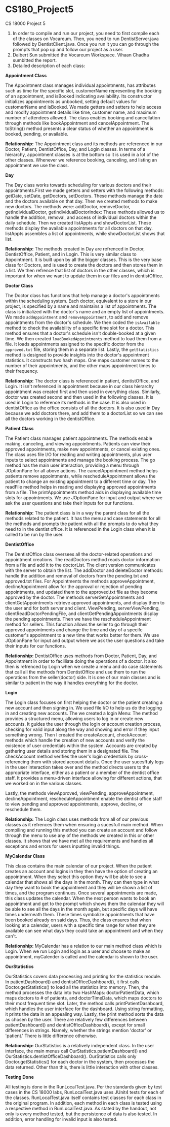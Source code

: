 # CS180_Project5
CS 18000 Project 5

1. In order to compile and run our project, you need to first compile each of the classes on Vocareum. Then, you need to run DentistServer.java followed by DentistClient.java. Once you run it you can go through the prompts that pop up and follow our project as a user.
2. Dalbert Sun submitted the Vocareum Workspace. Vihaan Chadha sumbitted the report.
3. Detailed description of each class:

**Appointment Class**

The Appointment class manages individual appointments, has attributes such as time for the specific slot, customerName representing the booking of an appointment, and isBooked indicating availability. Its constructor initializes appointments as unbooked, setting default values for customerName and isBooked. We made getters and setters to help access and modify appointment details like time, customer name, and maximum number of attendees allowed. The class enables booking and cancellation through methods like bookAppointment and cancelAppointment. The toString() method presents a clear status of whether an appointment is booked, pending, or available.

**Relationship:**  The Appointment class and its methods are referenced in our Doctor, Patient, DentistOffice, Day, and Login classes. In terms of a hierarchy, appointment classes is at the bottom so it is used in a lot of the other classes. Whenever we reference booking, canceling, and listing an appointment we use the class.

**Day**

The Day class works towards scheduling for various doctors and their appointments.First we made getters and setters with the following methods: getDate, setDate, getDoctors, setDoctors. These methods manage the date and the doctors available on that day. Then we created methods to make new doctors. The methods were: addDoctor, removeDoctor, getIndividualDoctor, getIndividualDoctorIndex: These methods allowed us to handle the addition, removal, and access of individual doctors within the daily schedule. Then we created listAppts and showDoctorList. These methods display the available appointments for all doctors on that day. listAppts assembles a list of appointments, while showDoctorList shows that list. 

**Relationship:**
The methods created in Day are refrenced in Doctor, DentistOffice, Patient, and in Login. This is very similar class to Appointment. It is built upon by all the bigger classes. This is the very base class for Doctors, and is used to create the doctors and then stores them in a list. We then refrence that list of doctors in the other classes, which is important for when we want to update them in our files and in dentistOffice. 

**Doctor Class**
   
The Doctor class has functions that help manage a doctor's appointments within the scheduling system. Each doctor, equivalent to a store in our project, is specified by a name and maintains a list of appointments. The class is initialized with the doctor's name and an empty list of appointments. We made `addAppointment` and `removeAppointment`, to add and remove appointments from the doctor's schedule. We then coded the  `isAvailable` method to check the availability of a specific time slot for a doctor. This method ensures that a doctor's schedule isn't double-booked at a given time. We then created `loadBookedAppointments` method to load them from a file. It loads appointments assigned to the specific doctor from the `approved.txt` file, storing them in a separate list. Lastly, the `getStatistics` method is designed to provide insights into the doctor's appointment statistics. It constructs two hash maps. One maps customer names to the number of their appointments, and the other maps appointment times to their frequency.

**Relationship:** The doctor class is referenced in patient, dentistOffice, and Login. It isn't referenced in appointment because in our class hierarchy appointment was created first and then used in everything class. Similarly, doctor was created second and then used in the following classes. It is used in Login to reference its methods in the case. It is also used in dentistOffice as the office consists of all the doctors. It is also used in Day because we add doctors there, and add them to a doctorList so we can see all the doctors working in the dentistOffice.

**Patient Class**
  
The Patient class manages patient appointments. The methods enable making, canceling, and viewing appointments. Patients can view their approved appointments, make new appointments, or cancel existing ones. The class uses file I/O for reading and writing appointments, plus user inputs to select appointments and manage the booking process. The go method has the main user interaction, providing a menu through JOptionPane for all above actions. The cancelAppointment method helps patients remove appointments, while rescheduleAppointment allows the patient to change an existing appointment to a different time or day. The readFile method helps in reading and displaying approved appointments from a file. The printAppointments method aids in displaying available time slots for appointments. We use JOptionPane for input and output where we ask the user questions and take their inputs for our functions.

**Relationship:** The patient class is in a way the parent class for all the methods related to the patient. It has the menu and case statements for all the methods and prompts the patient with all the prompts to do what they need to in the dentist office. It is referenced in the Login class when it is called to be run by the user. 

**DentistOffice**

The DentistOffice class oversees all the doctor-related operations and appointment creations. The readDoctors method reads doctor information from a file and add it to the doctorList. The client version communicates with the server to obtain the list. The addDoctor and deleteDoctor methods: handle the addition and removal of doctors from the pending.txt and approved.txt files. For Appointments the methods approveAppointment, declineAppointment allow for the approval or rejection of pending appointments, and updated them to the approved.txt file as they become approved by the doctor. The methods serverGetAppointments and clientGetAppointments retrieve approved appointments, and display them to the user and for both server and client. ViewPending, serverViewPending, clientReadDoctorPendingFile, and clientGetPendingAppointments display the pending appointments. Then we have the rescheduleAppointment method for sellers. This function allows the seller to go through their approved appointments and change the time and day of a specifc customer's appointment to a new time that works better for them. We use JOptionPane for input and output where we ask the user questions and take their inputs for our functions.

**Relationship:** DentistOffice uses methods from Doctor, Patient, Day, and Appointment in order to facilliate doing the operations of a doctor. It also then is refrenced by Login when we create a menu and do case statements that call all the methods from DentistOffice and use them to run the operations from the seller(doctor) side. It is one of our main classes and is similar to patient in the way it handles everything for the doctor.

**Login**

The Login class focuses on first helping the doctor or the patient creating a new account and then signing in. We used file I/O to help us do the logging in and creating new accounts. The we created a login Menu: The method provides a structured menu, allowing users to log in or create new accounts. It guides the user through the login or account creation process, checking for valid input along the way and showing and error if they input something wrong. Then I created the createAccount, checkAccount methods which handle the creation of new accounts and verify the existence of user credentials within the system. Accounts are created by gathering user details and storing them in a designated file. The checkAccount method verifies the user's login credentials by cross-referencing them with stored account details. Once the user sucesffuly logs in the user interaction takes over and the method directs users to the appropriate interface, either as a patient or a member of the dentist office staff. It provides a menu-driven interface allowing for different actions, that we worked on in the various classes.

Lastly, the methods viewApproved, viewPending, approveAppointment, declineAppointment, rescheduleAppointment enable the dentist office staff to view pending and approved appointments, approve, decline, or reschedule them. 

**Relationship:**
The Login class uses methods from all of our previous classes as it refrences them when ensuring a sucesfull main method. When compiling and running this method you can create an account and follow through the menu to use any of the methods we created in this or other classes. It shows that we have met all the requirements and handles all exceptions and errors for users inputting invalid things. 

**MyCalendar Class**
   
This class contains the main calendar of our project. When the patient creates an account and logins in they then have the option of creating an appointment. When they select this option they will be able to see a calendar that shows all the days in the month. They can then type in what day they want to book the appointment and they will be shown a list of times, and the program continues. Once several appointments are made, this class updates the calendar. When the next person wants to book an appointment and get to the prompt which shows them the calendar they will be able to see all the days in the month again, but specific days will have times underneath them. These times symbolize appointments that have been booked already on said days. Thus, the class ensures that when looking at a calendar, users with a specific time range for when they are available can see what days they could take an appointment and when they can't.

**Relationship:**  MyCalendar has a relation to our main method class which is Login. When we run Login and login as a user and choose to make an appointment, myCalender is called and the calendar is shown to the user. 

**OurStatistics** 

OurStatistics covers data processing and printing for the statistics module. In patientDashboard() and dentistOfficeDashboard(), it first calls Doctor.getStatistics() to load all the statistics into memory. Then, the method processes the data into two HashMaps: doctorPatientData, which maps doctors to # of patients, and doctorTimeData, which maps doctors to their most frequent time slot. Later, the method calls printPatientDashboard, which handles the user interface for the dashboard. Using string formatting, it prints the data in an appealing way. Lastly, the print method sorts the data as chosen by the user. There are relatively few differences between patientDashboard() and dentistOfficeDashboard(), except for small differences in strings. Namely, whether the strings mention 'doctor' or 'patient.' There is little difference otherwise.

**Relationship:** OurStatistics is a relatively independent class. In the user interface, the main menus call OurStatistics.patientDashboard() and OurStatistics.dentistOfficeDashboard(). OurStatistics calls only Doctor.getStatistics() for each doctor in the system, then processes the data returned. Other than this, there is little interaction with other classes.

**Testing Done**

All testing is done in the RunLocalTest.java. Per the standards given by test cases in the CS 18000 labs, RunLocalTest.java uses JUnit4 tests for each of the classes. RunLocalTest.java itself contains test classes for each class in the original program. In addition, each method in each class is tested using a respective method in RunLocalTest.java. As stated by the handout, not only is every method tested, but the persistence of data is also tested. In addition, error handling for invalid input is also tested.
